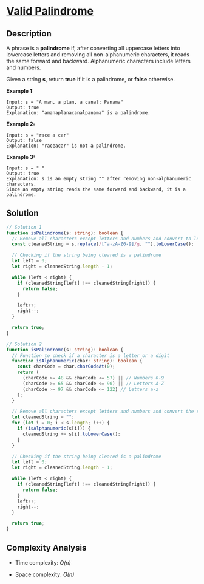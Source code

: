 # [Valid Palindrome](https://leetcode.com/problems/valid-palindrome/)

## Description

A phrase is a **palindrome** if, after converting all uppercase letters into lowercase letters and removing all non-alphanumeric characters, it reads the same forward and backward. Alphanumeric characters include letters and numbers.

Given a string **s**, return **true** if it is a palindrome, or **false** otherwise.

**Example 1:**

```
Input: s = "A man, a plan, a canal: Panama"
Output: true
Explanation: "amanaplanacanalpanama" is a palindrome.
```

**Example 2:**

```
Input: s = "race a car"
Output: false
Explanation: "raceacar" is not a palindrome.
```

**Example 3:**

```
Input: s = " "
Output: true
Explanation: s is an empty string "" after removing non-alphanumeric characters.
Since an empty string reads the same forward and backward, it is a palindrome.
```

## Solution

```typescript
// Solution 1
function isPalindrome(s: string): boolean {
  // Remove all characters except letters and numbers and convert to lowercase
  const cleanedString = s.replace(/[^a-zA-Z0-9]/g, "").toLowerCase();

  // Checking if the string being cleared is a palindrome
  let left = 0;
  let right = cleanedString.length - 1;

  while (left < right) {
    if (cleanedString[left] !== cleanedString[right]) {
      return false;
    }

    left++;
    right--;
  }

  return true;
}

// Solution 2
function isPalindrome(s: string): boolean {
  // Function to check if a character is a letter or a digit
  function isAlphanumeric(char: string): boolean {
    const charCode = char.charCodeAt(0);
    return (
      (charCode >= 48 && charCode <= 57) || // Numbers 0-9
      (charCode >= 65 && charCode <= 90) || // Letters A-Z
      (charCode >= 97 && charCode <= 122) // Letters a-z
    );
  }

  // Remove all characters except letters and numbers and convert the string to lowercase
  let cleanedString = "";
  for (let i = 0; i < s.length; i++) {
    if (isAlphanumeric(s[i])) {
      cleanedString += s[i].toLowerCase();
    }
  }

  // Checking if the string being cleared is a palindrome
  let left = 0;
  let right = cleanedString.length - 1;

  while (left < right) {
    if (cleanedString[left] !== cleanedString[right]) {
      return false;
    }
    left++;
    right--;
  }

  return true;
}
```

## Complexity Analysis

- Time complexity: _O(n)_

- Space complexity: _O(n)_
